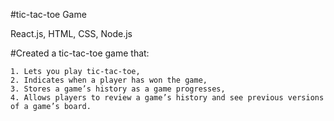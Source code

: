 #tic-tac-toe Game

React.js, HTML, CSS, Node.js

#Created a tic-tac-toe game that:

    1. Lets you play tic-tac-toe,
    2. Indicates when a player has won the game,
    3. Stores a game’s history as a game progresses,
    4. Allows players to review a game’s history and see previous versions of a game’s board.



